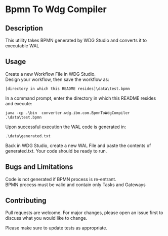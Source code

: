 # Bpmn To Wdg Compiler

## Description

This utility takes BPMN generated by WDG Studio and converts it to executable WAL 

## Usage

Create a new Workflow File in WDG Studio.  
Design your workflow, then save the workflow as: 

```
[directory in which this README resides]\data\test.bpmn
```

In a command prompt, enter the directory in which this README resides and execute:

```
java -cp .\bin  converter.wdg.ibm.com.BpmnToWdgCompiler .\data\test.bpmn 
```

Upon successful execution the WAL code is generated in:

```
.\data\generated.txt
```

Back in WDG Studio, create a new WAL File and paste the contents of generated.txt.
Your code should be ready to run.  

## Bugs and Limitations
Code is not generated if BPMN process is re-entrant.  
BPMN process must be valid and contain only Tasks and Gateways

## Contributing
Pull requests are welcome. For major changes, please open an issue first to discuss what you would like to change.

Please make sure to update tests as appropriate.
